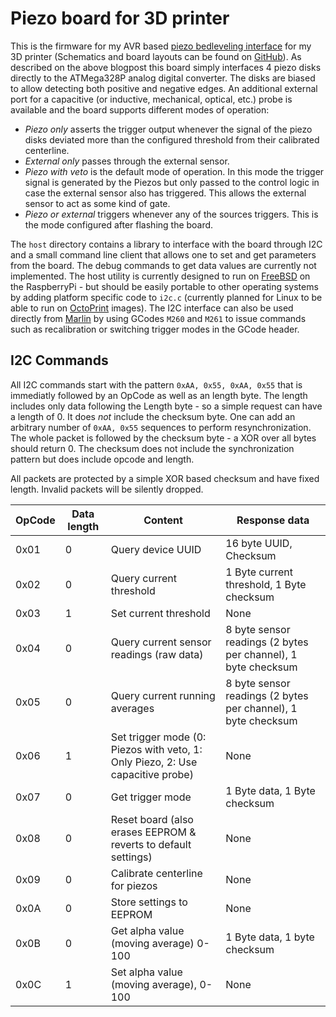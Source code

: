 # Piezo board for 3D printer

This is the firmware for my AVR based [piezo bedleveling interface](https://www.tspi.at/2019/09/11/piezobedlevel.html)
for my 3D printer (Schematics and board layouts can be found on [GitHub](https://github.com/tspspi/PiezoBedSensor)).
As described on the above blogpost this board simply interfaces 4 piezo disks
directly to the ATMega328P analog digital converter. The disks are biased to allow
detecting both positive and negative edges. An additional external port for a
capacitive (or inductive, mechanical, optical, etc.) probe is available and the
board supports different modes of operation:

* _Piezo only_ asserts the trigger output whenever the signal of the piezo disks
  deviated more than the configured threshold from their calibrated centerline.
* _External only_ passes through the external sensor.
* _Piezo with veto_ is the default mode of operation. In this mode the trigger
  signal is generated by the Piezos but only passed to the control logic in case
  the external sensor also has triggered. This allows the external sensor to
  act as some kind of gate.
* _Piezo or external_ triggers whenever any of the sources triggers. This is
  the mode configured after flashing the board.

The ```host``` directory contains a library to interface with the board through
I2C and a small command line client that allows one to set and get parameters
from the board. The debug commands to get data values are currently not
implemented. The host utility is currently designed to run on [FreeBSD](https://www.freebsd.org/de/)
on the RaspberryPi - but should be easily portable to other operating systems by
adding platform specific code to ```i2c.c``` (currently planned for Linux to be
able to run on [OctoPrint](https://octoprint.org/) images). The I2C interface
can also be used directly from [Marlin](https://marlinfw.org/) by using
GCodes ```M260``` and ```M261``` to issue commands such as recalibration or
switching trigger modes in the GCode header.

## I2C Commands

All I2C commands start with the pattern ```0xAA, 0x55, 0xAA, 0x55```
that is immediatly followed by an OpCode as well as an length byte. The length
includes only data following the Length byte - so a simple request can have
a length of 0. It does _not_ include the checksum byte. One can add an arbitrary
number of ```0xAA, 0x55``` sequences to perform resynchronization.
The whole packet is followed by the checksum byte - a XOR over all bytes should
return 0. The checksum does not include the synchronization pattern but does
include opcode and length.

All packets are protected by a simple XOR based checksum and have fixed length.
Invalid packets will be silently dropped.

| OpCode | Data length | Content                                                                         | Response data                                                 |
| ------ | ----------- | ------------------------------------------------------------------------------- | ------------------------------------------------------------- |
| 0x01   | 0           | Query device UUID                                                               | 16 byte UUID, Checksum                                        |
| 0x02   | 0           | Query current threshold                                                         | 1 Byte current threshold, 1 Byte checksum                     |
| 0x03   | 1           | Set current threshold                                                           | None                                                          |
| 0x04   | 0           | Query current sensor readings (raw data)                                        | 8 byte sensor readings (2 bytes per channel), 1 byte checksum |
| 0x05   | 0           | Query current running averages                                                  | 8 byte sensor readings (2 bytes per channel), 1 byte checksum |
| 0x06   | 1           | Set trigger mode (0: Piezos with veto, 1: Only Piezo, 2: Use capacitive probe)  | None                                                          |
| 0x07   | 0           | Get trigger mode                                                                | 1 Byte data, 1 Byte checksum                                  |
| 0x08   | 0           | Reset board (also erases EEPROM & reverts to default settings)                  | None                                                          |
| 0x09   | 0           | Calibrate centerline for piezos                                                 | None                                                          |
| 0x0A   | 0           | Store settings to EEPROM                                                        | None                                                          |
| 0x0B   | 0           | Get alpha value (moving average)  0-100                                         | 1 Byte data, 1 byte checksum                                  |
| 0x0C   | 1           | Set alpha value (moving average), 0-100                                         | None                                                          |
